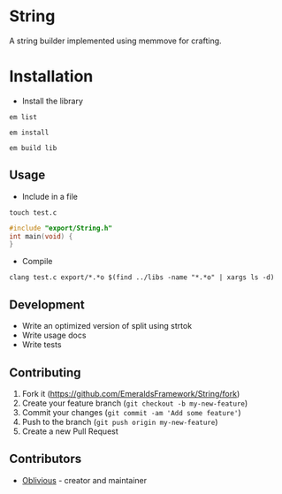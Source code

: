 # String

A string builder implemented using memmove for crafting.

# Installation

* Install the library

`em list`

`em install`

`em build lib`

## Usage

* Include in a file

`touch test.c`
```c
#include "export/String.h"
int main(void) {
}
```

* Compile

`clang test.c export/*.*o $(find ../libs -name "*.*o" | xargs ls -d)`

## Development

* Write an optimized version of split using strtok
* Write usage docs
* Write tests

## Contributing

1. Fork it (<https://github.com/EmeraldsFramework/String/fork>)
2. Create your feature branch (`git checkout -b my-new-feature`)
3. Commit your changes (`git commit -am 'Add some feature'`)
4. Push to the branch (`git push origin my-new-feature`)
5. Create a new Pull Request

## Contributors

- [Oblivious](https://github.com/Oblivious-Oblivious) - creator and maintainer
